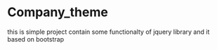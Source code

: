 # Company_theme
this is simple project contain some functionalty of jquery library and it based on bootstrap
